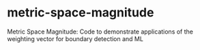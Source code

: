# metric-space-magnitude
Metric Space Magnitude: Code to demonstrate applications of the weighting vector for boundary detection and ML
